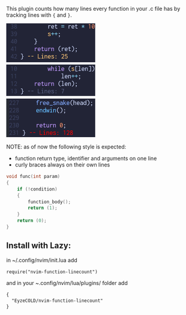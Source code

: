 This plugin counts how many lines every function in your .c file has by tracking lines with `{` and `}`. 

![screenshot](screenshot.png "Screenshot")

NOTE: as of now the following style is expected:
* function return type, identifier and arguments on one line
* curly braces always on their own lines
```C
void func(int param)
{
    if (!condition)
    {
        function_body();
        return (1);
    }
    return (0);
}
```

## Install with Lazy:
in ~/.config/nvim/init.lua add
```
require("nvim-function-linecount")
```

and in your ~.config/nvim/lua/plugins/ folder add
```
{
  "EyzeCOLD/nvim-function-linecount"
}
```
